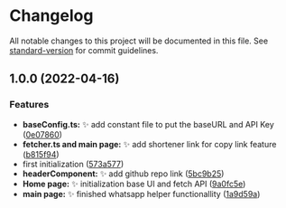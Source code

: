 # Changelog

All notable changes to this project will be documented in this file. See [standard-version](https://github.com/conventional-changelog/standard-version) for commit guidelines.

## 1.0.0 (2022-04-16)

### Features

- **baseConfig.ts:** :sparkles: add constant file to put the baseURL and API Key ([0e07860](https://github.com/yehezkielgunawan/wa-helper/commit/0e07860a8f31b291d75bdcf7c57274513ee454b2))
- **fetcher.ts and main page:** :sparkles: add shortener link for copy link feature ([b815f94](https://github.com/yehezkielgunawan/wa-helper/commit/b815f94fe72db0af43dd84b6d40f36fe1ecf028d))
- first initialization ([573a577](https://github.com/yehezkielgunawan/wa-helper/commit/573a577237f3b7d154c354f3c2b3311f66f0fd74))
- **headerComponent:** :sparkles: add github repo link ([5bc9b25](https://github.com/yehezkielgunawan/wa-helper/commit/5bc9b25ca694f6c425d2944b2d81ae52fe86e124))
- **Home page:** :sparkles: initialization base UI and fetch API ([9a0fc5e](https://github.com/yehezkielgunawan/wa-helper/commit/9a0fc5e51c1d6160c75562de16273e7bcf0ac15f))
- **main page:** :sparkles: finished whatsapp helper functionallity ([1a9d59a](https://github.com/yehezkielgunawan/wa-helper/commit/1a9d59a1754c8a969bbcd3c45738737d99644055))
